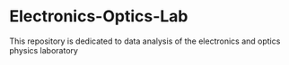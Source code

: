 # Electronics-Optics-Lab

This repository is dedicated to data analysis of the electronics and optics physics laboratory
